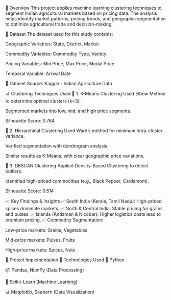 📌 Overview This project applies machine learning clustering techniques to segment Indian agricultural markets based on pricing data. The analysis helps identify market patterns, pricing trends, and geographic segmentation to optimize agricultural trade and decision-making.

📂 Dataset The dataset used for this study contains:

Geographic Variables: State, District, Market

Commodity Variables: Commodity Type, Variety

Pricing Variables: Min Price, Max Price, Modal Price

Temporal Variable: Arrival Date

🔗 Dataset Source: Kaggle - Indian Agriculture Data

📊 Clustering Techniques Used 🔹 1. K-Means Clustering Used Elbow Method to determine optimal clusters (k=3).

Segmented markets into low, mid, and high price segments.

Silhouette Score: 0.764

🔹 2. Hierarchical Clustering Used Ward’s method for minimum intra-cluster variance.

Verified segmentation with dendrogram analysis.

Similar results as K-Means, with clear geographic price variations.

🔹 3. DBSCAN Clustering Applied Density-Based Clustering to detect outliers.

Identified high-priced commodities (e.g., Black Pepper, Cardamom).

Silhouette Score: 0.514

📈 Key Findings & Insights ✅ South India (Kerala, Tamil Nadu): High-priced spices dominate markets. ✅ North & Central India: Stable pricing for grains and pulses. ✅ Islands (Andaman & Nicobar): Higher logistics costs lead to premium pricing. ✅ Commodity Segmentation:

Low-price markets: Grains, Vegetables

Mid-price markets: Pulses, Fruits

High-price markets: Spices, Nuts

🚀 Project Implementation 🔧 Technologies Used 🐍 Python

📦 Pandas, NumPy (Data Processing)

🔢 Scikit-Learn (Machine Learning)

📊 Matplotlib, Seaborn (Data Visualization)
